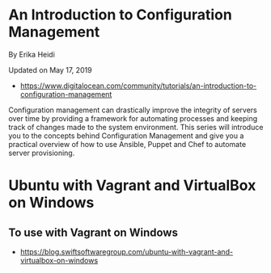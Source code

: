 # An Introduction to Configuration Management
By Erika Heidi

Updated on May 17, 2019

- https://www.digitalocean.com/community/tutorials/an-introduction-to-configuration-management

Configuration management can drastically improve the integrity of servers over time by providing a framework for automating processes and keeping track of changes made to the system environment. This series will introduce you to the concepts behind Configuration Management and give you a practical overview of how to use Ansible, Puppet and Chef to automate server provisioning.


# Ubuntu with Vagrant and VirtualBox on Windows
## To use with Vagrant on Windows
- https://blog.swiftsoftwaregroup.com/ubuntu-with-vagrant-and-virtualbox-on-windows
